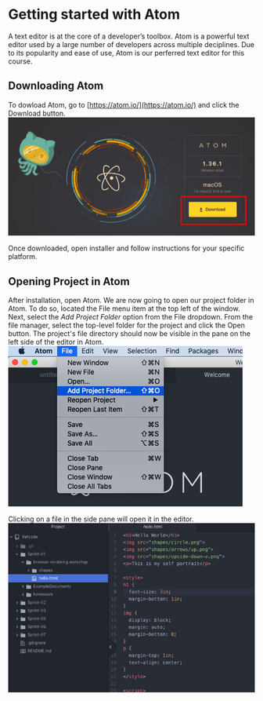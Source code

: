 # Getting started with Atom

A text editor is at the core of a developer’s toolbox. Atom is a powerful text editor used by a large number of developers across multiple deciplines. Due to its popularity and ease of use, Atom is our perferred text editor for this course. 

## Downloading Atom 
To dowload Atom, go to [https://atom.io/](https://atom.io/) and click the Download button.
![Snapshot of Atom.io with Download button highlighted](./getting-started-with-atom-1.png)

Once downloaded, open installer and follow instructions for your specific platform. 

## Opening Project in Atom
After installation, open Atom. We are now going to open our project folder in Atom. To do so, located the File menu item at the top left of the window. Next, select the *Add Project Folder* option from the File dropdown. From the file manager, select the top-level folder for the project and click the Open button. The project's file directory should now be visible in the pane on the left side of the editor in Atom. 
![Atom side pane with Project folder added](./getting-started-with-atom-2.png)

Clicking on a file in the side pane will open it in the editor.  
![Opening a file from the side pane](./getting-started-with-atom-3.png)

